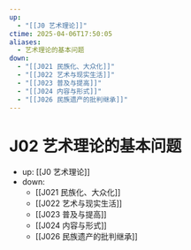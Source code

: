 ```yaml
---
up:
  - "[[J0 艺术理论]]"
ctime: 2025-04-06T17:50:05
aliases:
  - 艺术理论的基本问题
down:
  - "[[J021 民族化、大众化]]"
  - "[[J022 艺术与现实生活]]"
  - "[[J023 普及与提高]]"
  - "[[J024 内容与形式]]"
  - "[[J026 民族遗产的批判继承]]"
---
```


# J02 艺术理论的基本问题

- up: [[J0 艺术理论]]
- down:	
	- [[J021 民族化、大众化]]
	- [[J022 艺术与现实生活]]
	- [[J023 普及与提高]]
	- [[J024 内容与形式]]
	- [[J026 民族遗产的批判继承]]
	
